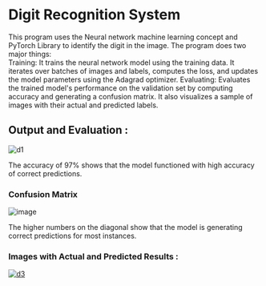 # Digit Recognition System
This program uses the Neural network machine learning concept and PyTorch Library to identify the digit in the image. The program does two major things:  
Training: It trains the neural network model using the training data. It iterates over batches of images and labels, computes the loss, and updates the model parameters using the Adagrad optimizer.
Evaluating: Evaluates the trained model's performance on the validation set by computing accuracy and generating a confusion matrix. It also visualizes a sample of images with their actual and predicted labels.

## Output and Evaluation : 
![d1](https://github.com/AkshatKapo/Digit-Recognition-System/assets/94620098/d402a0df-4bc9-4738-b87c-a69908b61d66)

The accuracy of 97%  shows that the model functioned with high accuracy of correct predictions.
### Confusion Matrix

![image](https://github.com/AkshatKapo/Digit-Recognition-System/assets/94620098/ac6127ef-5dfc-4be6-adbf-f74a40f9564a)

The higher numbers on the diagonal show that the model is generating correct predictions for most instances.

### Images with Actual and Predicted Results :

[
![d3](https://github.com/AkshatKapo/Digit-Recognition-System/assets/94620098/2a11041c-0718-4f71-aabe-8ca8f43f4b83)
](url)


